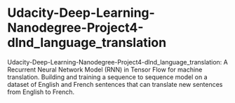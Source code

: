 # Udacity-Deep-Learning-Nanodegree-Project4-dlnd_language_translation
Udacity-Deep-Learning-Nanodegree-Project4-dlnd_language_translation: A Recurrent Neural Network Model (RNN) in Tensor Flow for machine translation. Building and training a sequence to sequence model on a dataset of English and French sentences that can translate new sentences from English to French.
